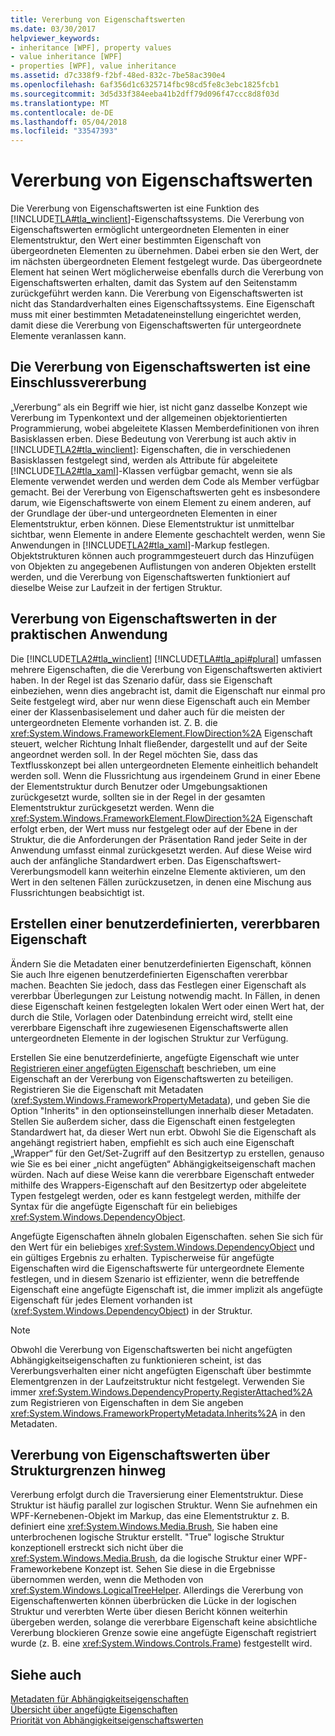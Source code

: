 ```yaml
---
title: Vererbung von Eigenschaftswerten
ms.date: 03/30/2017
helpviewer_keywords:
- inheritance [WPF], property values
- value inheritance [WPF]
- properties [WPF], value inheritance
ms.assetid: d7c338f9-f2bf-48ed-832c-7be58ac390e4
ms.openlocfilehash: 6af356d1c6325714fbc98cd5fe8c3ebc1825fcb1
ms.sourcegitcommit: 3d5d33f384eeba41b2dff79d096f47ccc8d8f03d
ms.translationtype: MT
ms.contentlocale: de-DE
ms.lasthandoff: 05/04/2018
ms.locfileid: "33547393"
---
```

# <a name="property-value-inheritance"></a>Vererbung von Eigenschaftswerten
Die Vererbung von Eigenschaftswerten ist eine Funktion des [!INCLUDE[TLA#tla_winclient](../../../../includes/tlasharptla-winclient-md.md)]-Eigenschaftssystems. Die Vererbung von Eigenschaftswerten ermöglicht untergeordneten Elementen in einer Elementstruktur, den Wert einer bestimmten Eigenschaft von übergeordneten Elementen zu übernehmen. Dabei erben sie den Wert, der im nächsten übergeordneten Element festgelegt wurde. Das übergeordnete Element hat seinen Wert möglicherweise ebenfalls durch die Vererbung von Eigenschaftswerten erhalten, damit das System auf den Seitenstamm zurückgeführt werden kann. Die Vererbung von Eigenschaftswerten ist nicht das Standardverhalten eines Eigenschaftssystems. Eine Eigenschaft muss mit einer bestimmten Metadateneinstellung eingerichtet werden, damit diese die Vererbung von Eigenschaftswerten für untergeordnete Elemente veranlassen kann.  
  

  
<a name="Property_Value_Inheritance_is_Containment_Inheritance"></a>   
## <a name="property-value-inheritance-is-containment-inheritance"></a>Die Vererbung von Eigenschaftswerten ist eine Einschlussvererbung  
 „Vererbung“ als ein Begriff wie hier, ist nicht ganz dasselbe Konzept wie Vererbung im Typenkontext und der allgemeinen objektorientierten Programmierung, wobei abgeleitete Klassen Memberdefinitionen von ihren Basisklassen erben. Diese Bedeutung von Vererbung ist auch aktiv in [!INCLUDE[TLA2#tla_winclient](../../../../includes/tla2sharptla-winclient-md.md)]: Eigenschaften, die in verschiedenen Basisklassen festgelegt sind, werden als Attribute für abgeleitete [!INCLUDE[TLA2#tla_xaml](../../../../includes/tla2sharptla-xaml-md.md)]-Klassen verfügbar gemacht, wenn sie als Elemente verwendet werden und werden dem Code als Member verfügbar gemacht. Bei der Vererbung von Eigenschaftswerten geht es insbesondere darum, wie Eigenschaftswerte von einem Element zu einem anderen, auf der Grundlage der über-und untergeordneten Elementen in einer Elementstruktur, erben können. Diese Elementstruktur ist unmittelbar sichtbar, wenn Elemente in andere Elemente geschachtelt werden, wenn Sie Anwendungen in [!INCLUDE[TLA2#tla_xaml](../../../../includes/tla2sharptla-xaml-md.md)]-Markup festlegen. Objektstrukturen können auch programmgesteuert durch das Hinzufügen von Objekten zu angegebenen Auflistungen von anderen Objekten erstellt werden, und die Vererbung von Eigenschaftswerten funktioniert auf dieselbe Weise zur Laufzeit in der fertigen Struktur.  
  
<a name="Practical_Applications_of_Property_Value_Inheritance"></a>   
## <a name="practical-applications-of-property-value-inheritance"></a>Vererbung von Eigenschaftswerten in der praktischen Anwendung  
 Die [!INCLUDE[TLA2#tla_winclient](../../../../includes/tla2sharptla-winclient-md.md)] [!INCLUDE[TLA#tla_api#plural](../../../../includes/tlasharptla-apisharpplural-md.md)] umfassen mehrere Eigenschaften, die die Vererbung von Eigenschaftswerten aktiviert haben. In der Regel ist das Szenario dafür, dass sie Eigenschaft einbeziehen, wenn dies angebracht ist, damit die Eigenschaft nur einmal pro Seite festgelegt wird, aber nur wenn diese Eigenschaft auch ein Member einer der Klassenbasiselement und daher auch für die meisten der untergeordneten Elemente vorhanden ist. Z. B. die <xref:System.Windows.FrameworkElement.FlowDirection%2A> Eigenschaft steuert, welcher Richtung Inhalt fließender, dargestellt und auf der Seite angeordnet werden soll. In der Regel möchten Sie, dass das Textflusskonzept bei allen untergeordneten Elemente einheitlich behandelt werden soll. Wenn die Flussrichtung aus irgendeinem Grund in einer Ebene der Elementstruktur durch Benutzer oder Umgebungsaktionen zurückgesetzt wurde, sollten sie in der Regel in der gesamten Elementstruktur zurückgesetzt werden. Wenn die <xref:System.Windows.FrameworkElement.FlowDirection%2A> Eigenschaft erfolgt erben, der Wert muss nur festgelegt oder auf der Ebene in der Struktur, die die Anforderungen der Präsentation Rand jeder Seite in der Anwendung umfasst einmal zurückgesetzt werden. Auf diese Weise wird auch der anfängliche Standardwert erben. Das Eigenschaftswert-Vererbungsmodell kann weiterhin einzelne Elemente aktivieren, um den Wert in den seltenen Fällen zurückzusetzen, in denen eine Mischung aus Flussrichtungen beabsichtigt ist.  
  
<a name="Making_a_Custom_Property_Inheritable"></a>   
## <a name="making-a-custom-property-inheritable"></a>Erstellen einer benutzerdefinierten, vererbbaren Eigenschaft  
 Ändern Sie die Metadaten einer benutzerdefinierten Eigenschaft, können Sie auch Ihre eigenen benutzerdefinierten Eigenschaften vererbbar machen. Beachten Sie jedoch, dass das Festlegen einer Eigenschaft als vererbbar Überlegungen zur Leistung notwendig macht. In Fällen, in denen diese Eigenschaft keinen festgelegten lokalen Wert oder einen Wert hat, der durch die Stile, Vorlagen oder Datenbindung erreicht wird, stellt eine vererbbare Eigenschaft ihre zugewiesenen Eigenschaftswerte allen untergeordneten Elemente in der logischen Struktur zur Verfügung.  
  
 Erstellen Sie eine benutzerdefinierte, angefügte Eigenschaft wie unter [Registrieren einer angefügten Eigenschaft](../../../../docs/framework/wpf/advanced/how-to-register-an-attached-property.md) beschrieben, um eine Eigenschaft an der Vererbung von Eigenschaftswerten zu beteiligen. Registrieren Sie die Eigenschaft mit Metadaten (<xref:System.Windows.FrameworkPropertyMetadata>), und geben Sie die Option "Inherits" in den optionseinstellungen innerhalb dieser Metadaten. Stellen Sie außerdem sicher, dass die Eigenschaft einen festgelegten Standardwert hat, da dieser Wert nun erbt. Obwohl Sie die Eigenschaft als angehängt registriert haben, empfiehlt es sich auch eine Eigenschaft „Wrapper“ für den Get/Set-Zugriff auf den Besitzertyp zu erstellen, genauso wie Sie es bei einer „nicht angefügten“ Abhängigkeitseigenschaft machen würden. Nach auf diese Weise kann die vererbbare Eigenschaft entweder mithilfe des Wrappers-Eigenschaft auf den Besitzertyp oder abgeleitete Typen festgelegt werden, oder es kann festgelegt werden, mithilfe der Syntax für die angefügte Eigenschaft für ein beliebiges <xref:System.Windows.DependencyObject>.  
  
 Angefügte Eigenschaften ähneln globalen Eigenschaften. sehen Sie sich für den Wert für ein beliebiges <xref:System.Windows.DependencyObject> und ein gültiges Ergebnis zu erhalten. Typischerweise für angefügte Eigenschaften wird die Eigenschaftswerte für untergeordnete Elemente festlegen, und in diesem Szenario ist effizienter, wenn die betreffende Eigenschaft eine angefügte Eigenschaft ist, die immer implizit als angefügte Eigenschaft für jedes Element vorhanden ist (<xref:System.Windows.DependencyObject>) in der Struktur.  
  
> [!NOTE]
>  Obwohl die Vererbung von Eigenschaftswerten bei nicht angefügten Abhängigkeitseigenschaften zu funktionieren scheint, ist das Vererbungsverhalten einer nicht angefügten Eigenschaft über bestimmte Elementgrenzen in der Laufzeitstruktur nicht festgelegt. Verwenden Sie immer <xref:System.Windows.DependencyProperty.RegisterAttached%2A> zum Registrieren von Eigenschaften in dem Sie angeben <xref:System.Windows.FrameworkPropertyMetadata.Inherits%2A> in den Metadaten.  
  
<a name="InheritanceContext"></a>   
## <a name="inheriting-property-values-across-tree-boundaries"></a>Vererbung von Eigenschaftswerten über Strukturgrenzen hinweg  
 Vererbung erfolgt durch die Traversierung einer Elementstruktur. Diese Struktur ist häufig parallel zur logischen Struktur. Wenn Sie aufnehmen ein WPF-Kernebenen-Objekt im Markup, das eine Elementstruktur z. B. definiert eine <xref:System.Windows.Media.Brush>, Sie haben eine unterbrochenen logische Struktur erstellt. "True" logische Struktur konzeptionell erstreckt sich nicht über die <xref:System.Windows.Media.Brush>, da die logische Struktur einer WPF-Frameworkebene Konzept ist. Sehen Sie diese in die Ergebnisse übernommen werden, wenn die Methoden von <xref:System.Windows.LogicalTreeHelper>. Allerdings die Vererbung von Eigenschaftenwerten können überbrücken die Lücke in der logischen Struktur und vererbten Werte über diesen Bericht können weiterhin übergeben werden, solange die vererbbare Eigenschaft keine absichtliche Vererbung blockieren Grenze sowie eine angefügte Eigenschaft registriert wurde (z. B. eine <xref:System.Windows.Controls.Frame>) festgestellt wird.  
  
## <a name="see-also"></a>Siehe auch  
 [Metadaten für Abhängigkeitseigenschaften](../../../../docs/framework/wpf/advanced/dependency-property-metadata.md)  
 [Übersicht über angefügte Eigenschaften](../../../../docs/framework/wpf/advanced/attached-properties-overview.md)  
 [Priorität von Abhängigkeitseigenschaftswerten](../../../../docs/framework/wpf/advanced/dependency-property-value-precedence.md)
